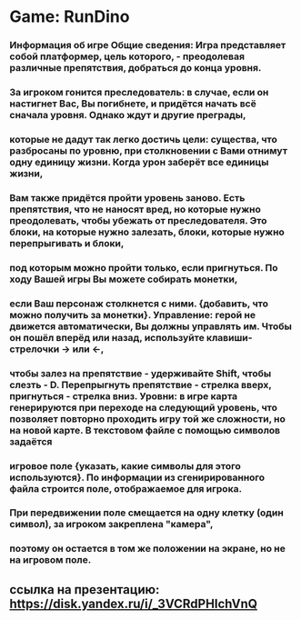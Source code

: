 # Game: RunDino
### Информация об игре Общие сведения: Игра представляет собой платформер, цель которого, - преодолевая различные препятствия, добраться до конца уровня.
### За игроком гонится преследователь: в случае, если он настигнет Вас, Вы погибнете, и придётся начать всё сначала уровня. Однако ждут и другие преграды, 
### которые не дадут так легко достичь цели: существа, что разбросаны по уровню, при столкновении с Вами отнимут одну единицу жизни. Когда урон заберёт все единицы жизни, 
### Вам также придётся пройти уровень заново. Есть препятствия, что не наносят вред, но которые нужно преодолевать, чтобы убежать от преследователя. Это блоки, на которые нужно залезать, блоки, которые нужно перепрыгивать и блоки, 
### под которым можно пройти только, если пригнуться. По ходу Вашей игры Вы можете собирать монетки,
### если Ваш персонаж столкнется с ними. {добавить, что можно получить за монетки}. Управление: герой не движется автоматически, Вы должны управлять им. Чтобы он пошёл вперёд или назад, используйте клавиши-стрелочки -> или <-, 
### чтобы залез на препятствие - удерживайте Shift, чтобы слезть - D. Перепрыгнуть препятствие - стрелка вверх, пригнуться - стрелка вниз. Уровни: в игре карта генерируются при переходе на следующий уровень, что позволяет повторно проходить игру той же сложности, но на новой карте. В текстовом файле с помощью символов задаётся 
### игровое поле {указать, какие символы для этого используются}. По информации из сгенирированного файла строится поле, отображаемое для игрока. 
### При передвижении поле смещается на одну клетку (один символ), за игроком закреплена "камера",
### поэтому он остается в том же положении на экране, но не на игровом поле.

## ссылка на презентацию: https://disk.yandex.ru/i/_3VCRdPHIchVnQ
